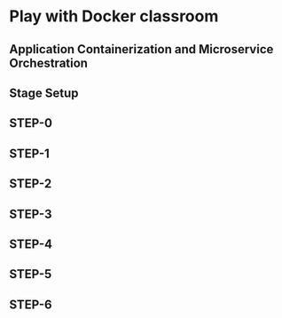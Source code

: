 # Play with Docker classroom

## Application Containerization and Microservice Orchestration

## Stage Setup

## STEP-0


## STEP-1


## STEP-2


## STEP-3


## STEP-4


## STEP-5


## STEP-6
